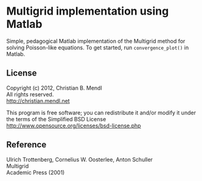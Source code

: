 Multigrid implementation using Matlab
=====================================

Simple, pedagogical Matlab implementation of the Multigrid method for solving Poisson-like equations. To get started, run `convergence_plot()` in Matlab.


License
-------
Copyright (c) 2012, Christian B. Mendl  
All rights reserved.  
http://christian.mendl.net

This program is free software; you can redistribute it and/or
modify it under the terms of the Simplified BSD License
http://www.opensource.org/licenses/bsd-license.php


Reference
---------
Ulrich Trottenberg, Cornelius W. Oosterlee, Anton Schuller  
Multigrid  
Academic Press (2001)
